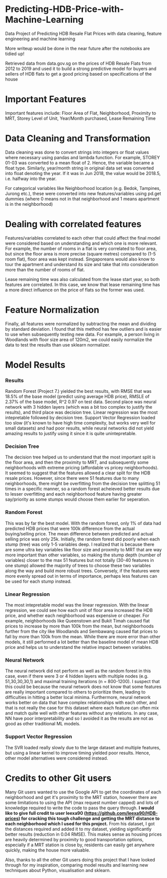 # Predicting-HDB-Price-with-Machine-Learning
Data Project of Predicting HDB Resale Flat Prices with data cleaning, feature engineering and machine learning

More writeup would be done in the near future after the notebooks are tidied up!

Retrieved data from data.gov.sg on the prices of HDB Resale Flats from 2012 to 2019 and used it to build a strong predictive model for buyers and sellers of HDB flats to get a good pricing based on specifications of the house

# Important Features

Important features include: Floor Area of Flat, Neighborhood, Proximity to MRT, Storey Level of Unit, Year/Month purchased, Lease Remaining Time

# Data Cleaning and Transformation

Data cleaning was done to convert strings into integers or float values where necessary using pandas and lambda function. For example, STOREY 01-03 was converted to a mean float of 2. Hence, the variable became a float type. Similarly, year/month string in original data set was converted into float denoting the year. If it was in Jun 2018, the value would be 2018.5, i.e. halfway into the year.

For categorical variables like Neighborhood location (e.g. Bedok, Tampines, Jurong etc.), these were converted into new features/variables using pd.get dummies (where 0 means not in that neighborhood and 1 means apartment is in the neighborhood)

# Dealing with correlated features

Features/variables correlated to each other that could affect the final model were considered based on understanding and which one is more relevant. For example, the number of rooms in a flat is very correlated to floor area, but since the floor area is more precise (square metres) compared to (1-5 room flat), floor area was kept instead. Singaporeans would also know to tour the apartment and understand its size and take that into consideration more than the number of rooms of flat.

Lease remaining time was also calculated from the lease start year, so both features are correlated. In this case, we know that lease remaining time has a more direct influence on the price of flats so the former was used.

# Feature Normalization

Finally, all features were normalized by subtracting the mean and dividing by standard deviation. I found that this method has few outliers and is easier to use when subsequently testing new data. For example, a person living in Woodlands with floor size area of 120m2, we could easily normalize the data to test the results than use sklearn normalizer.

# Model Results

### Results
Random Forest (Project 7.) yielded the best results, with RMSE that was 18.5% of the base model (predict using average HDB price), RMSLE of 2.37% of the base model, R^2 0.97 on test data. Second place was neural network with 3 hidden layers (which was a bit too complex to justify the results), and third place was decision tree. Linear regression was the most intepretable followed by decision tree. Support Vector Regression loaded too slow (it's known to have high time complexity, but works very well for small datasets) and had poor results, while neural networks did not yield amazing results to justify using it since it is quite unintepretable.

### Decision Tree
The decision tree helped us to understand that the most important split is the floor area, and then the proximity to MRT, and subsequently some neighborhoods with extreme pricing (affordable vs pricey neighborhoods). It seemed to suggest that the features allowed a clear split for the HDB resale prices. However, since there were 51 features due to many neighborhoods, there might be overfitting from the decision tree splitting 51 times in a specific manner, so a random forest acheieved better results due to lesser overfitting and each neighborhood feature having greater say/priority as some stumps would choose them earlier for seperation.

### Random Forest
This was by far the best model. With the random forest, only 1% of data had predicted HDB prices that were 100k difference from the actual buying/selling price. The mean difference between predicted and actual selling price was only 25k. Initially, the random forest did poorly when each stump (tree) was only 1-5 variables deep. I realized that is because there are some ultra key variables like floor size and proxmity to MRT that are way more important than other variables, so making the stump depth (number of variables) closer to the max 51 features but not totally (30-40 features in one stump) allowed the majority of trees to choose these two variables along the way and build more robust trees. Conversely, if the features were more evenly spread out in terms of importance, perhaps less features can be used for each stump instead.

### Linear Regression
The most intepretable model was the linear regression. With the linear regression, we could see how each unit of floor area increased the HDB price, and whether each neighborhood was expensive or cheaper. For example, neighborhoods like Queenstown and Bukit Timah caused flat prices to increase by more than 100k from the mean, but neighborhoods further from the city like Woodlands and Sembawang caused flat prices to fall by more than 100k from the mean. While there are more error than other models, it still performed a lot better than the baseline model of mean HDB price and helps us to understand the relative impact between variables.

### Neural Network
The neural network did not perform as well as the random forest in this case, even if there were 3 or 4 hidden layers with multiple nodes (e.g. 51,30,30,30,1) and maximal training iterations (n = 800-1200). I suspect that this could be because the neural network does not know that some features are really important compared to others to prioritize them, leading to difficulties in hitting a better local minima. Furthermore, neural network works better on data that have complex relationships with each other, and that is not really the case for this dataset where each feature can often mix and match quite well with other features without any relations. In any case, NN have poor interpretability and so I avoided it as the results are not as good as other traditional ML models.

### Support Vector Regression
The SVR loaded really slowly due to the large dataset and multiple features, but using a linear kernel to improve timing yielded poor results. Hence, other model alternatives were considered instead.

# Credits to other Git users
Many Git users wanted to use the Google API to get the coordinates of each neighborhood and get it's proximity to the MRT station, however there are some limitations to using the API (max request number capped) and lots of knowledge required to write the code to pass the query through. <b>I would like to give full credit to user leexa90 (https://github.com/leexa90/HDB-prices) for cracking this tough challenge and getting the MRT distance to each neighborhood which I used for this project.</b> From his dataset, I got the distances required and added it to my dataset, yielding significantly better results (reduction in 0.04 RMSE). This makes sense as housing prices are heavily determined by proximity to good transportation options, especially if a MRT station is close by, residents can easily get anywhere quickly, making the house more valuable. 

Also, thanks to all the other Git users doing this project that I have looked through for my inspiration, comparing model results and learning new techniques about Python, visualisation and sklearn.
